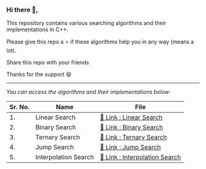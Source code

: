 ### Hi there 👋,
<p> This repository contains various searching algorithms and their implementations in C++. </p>
<p> Please give this repo a ⭐ if these algorithms help you in any way (means a lot). </p>
<p> Share this repo with your friends </p>
<p> Thanks for the support 😄 </p>

<hr>

_You can access the algorithms and their implementations below:_

| Sr. No. | Name | File |
|------|------|------|
|1.|Linear Search|[🔗 Link : Linear Search](https://github.com/HimeshKohad/Searching_Algorithms/blob/main/Algorithms/LinearSearch.md)|
|2.|Binary Search|[🔗 Link : Binary Search](https://github.com/HimeshKohad/Searching_Algorithms/blob/main/Algorithms/BinarySearch.md)|
|3.|Ternary Search|[🔗 Link : Ternary Search](https://github.com/HimeshKohad/Searching_Algorithms/blob/main/Algorithms/TernarySearch.md)|
|4.|Jump Search|[🔗 Link : Jump Search](https://github.com/HimeshKohad/Searching_Algorithms/blob/main/Algorithms/JumpSearch.md)|
|5.|Interpolation Search|[🔗 Link : Interpolation Search](https://github.com/HimeshKohad/Searching_Algorithms/blob/main/Algorithms/InterpolationSearch.md)|
